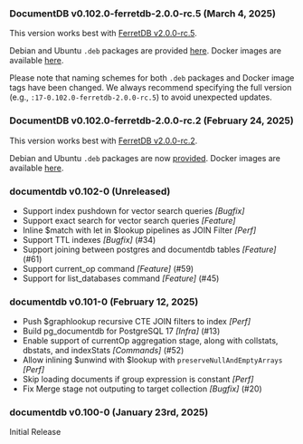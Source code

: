 ### DocumentDB v0.102.0-ferretdb-2.0.0-rc.5 (March 4, 2025) ###

This version works best with [FerretDB v2.0.0-rc.5](https://github.com/FerretDB/FerretDB/releases/tag/v2.0.0-rc.5).

Debian and Ubuntu `.deb` packages are provided [here](https://github.com/FerretDB/documentdb/releases/tag/v0.102.0-ferretdb-2.0.0-rc.5).
Docker images are available [here](https://github.com/FerretDB/documentdb/pkgs/container/postgres-documentdb).

Please note that naming schemes for both `.deb` packages and Docker image tags have been changed.
We always recommend specifying the full version (e.g., `:17-0.102.0-ferretdb-2.0.0-rc.5`) to avoid unexpected updates.

### DocumentDB v0.102.0-ferretdb-2.0.0-rc.2 (February 24, 2025) ###

This version works best with [FerretDB v2.0.0-rc.2](https://github.com/FerretDB/FerretDB/releases/tag/v2.0.0-rc.2).

Debian and Ubuntu `.deb` packages are now [provided](https://github.com/FerretDB/documentdb/releases/tag/v0.102.0-ferretdb-2.0.0-rc.2).
Docker images are available [here](https://github.com/FerretDB/FerretDB/pkgs/container/postgres-documentdb).

### documentdb v0.102-0 (Unreleased) ###
* Support index pushdown for vector search queries *[Bugfix]*
* Support exact search for vector search queries *[Feature]*
* Inline $match with let in $lookup pipelines as JOIN Filter *[Perf]*
* Support TTL indexes *[Bugfix]* (#34)
* Support joining between postgres and documentdb tables *[Feature]* (#61)
* Support current_op command *[Feature]* (#59)
* Support for list_databases command *[Feature]* (#45)

### documentdb v0.101-0 (February 12, 2025) ###
* Push $graphlookup recursive CTE JOIN filters to index *[Perf]*
* Build pg_documentdb for PostgreSQL 17 *[Infra]* (#13)
* Enable support of currentOp aggregation stage, along with collstats, dbstats, and indexStats *[Commands]* (#52)
* Allow inlining $unwind with $lookup with `preserveNullAndEmptyArrays` *[Perf]*
* Skip loading documents if group expression is constant *[Perf]*
* Fix Merge stage not outputing to target collection *[Bugfix]* (#20)

### documentdb v0.100-0 (January 23rd, 2025) ###
Initial Release
